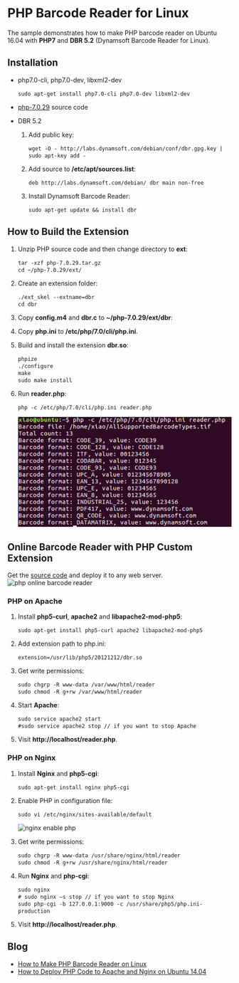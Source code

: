 # PHP Barcode Reader for Linux

The sample demonstrates how to make PHP barcode reader on Ubuntu 16.04 with **PHP7** and **DBR 5.2** (Dynamsoft Barcode Reader for Linux).

## Installation
* php7.0-cli, php7.0-dev, libxml2-dev

    ``` 
    sudo apt-get install php7.0-cli php7.0-dev libxml2-dev
    ```
* [php-7.0.29](http://php.net/get/php-7.0.29.tar.gz/from/a/mirror) source code 
* DBR 5.2

    1. Add public key:
        ```
        wget -O - http://labs.dynamsoft.com/debian/conf/dbr.gpg.key | sudo apt-key add -
        ```

    2. Add source to **/etc/apt/sources.list**:

        ```
        deb http://labs.dynamsoft.com/debian/ dbr main non-free
        ```

    3. Install Dynamsoft Barcode Reader:
        ```
        sudo apt-get update && install dbr
        ```

## How to Build the Extension
1. Unzip PHP source code and then change directory to **ext**:

    ```
    tar -xzf php-7.0.29.tar.gz
    cd ~/php-7.0.29/ext/
    ```

2. Create an extension folder:

    ```
    ./ext_skel --extname=dbr
    cd dbr
    ```

3. Copy **config.m4** and **dbr.c** to **~/php-7.0.29/ext/dbr**:
4. Copy **php.ini** to **/etc/php/7.0/cli/php.ini**.
5. Build and install the extension **dbr.so**:
    
    ```
    phpize
    ./configure
    make
    sudo make install
    ```
6. Run **reader.php**:
    
    ```
    php -c /etc/php/7.0/cli/php.ini reader.php
    ```
    ![php barcode reader](screenshot/php7-barcode-reader.PNG)

## Online Barcode Reader with PHP Custom Extension
Get the [source code][3] and deploy it to any web server.
![php online barcode reader](http://www.codepool.biz/wp-content/uploads/2016/02/php_online_barcode_reader.png)

### PHP on Apache
1. Install **php5-curl**, **apache2** and **libapache2-mod-php5**:

    ```
    sudo apt-get install php5-curl apache2 libapache2-mod-php5
    ```
2. Add extension path to php.ini:

    ```
    extension=/usr/lib/php5/20121212/dbr.so
    ```
3. Get write permissions:

    ```
    sudo chgrp -R www-data /var/www/html/reader
    sudo chmod -R g+rw /var/www/html/reader
    ```
4. Start **Apache**:
    
    ```
    sudo service apache2 start
    #sudo service apache2 stop // if you want to stop Apache
    ```
5. Visit **http://localhost/reader.php**.

### PHP on Nginx
1. Install **Nginx** and **php5-cgi**:

    ```
    sudo apt-get install nginx php5-cgi
    ```
2. Enable PHP in configuration file:
    
    ```
    sudo vi /etc/nginx/sites-available/default
    ```
    ![nginx enable php](http://www.codepool.biz/wp-content/uploads/2016/02/nginx_enable_php.png)
3. Get write permissions:
    
    ```
    sudo chgrp -R www-data /usr/share/nginx/html/reader
    sudo chmod -R g+rw /usr/share/nginx/html/reader
    ```
4. Run **Nginx** and **php-cgi**:
    
    ```
    sudo nginx
    # sudo nginx –s stop // if you want to stop Nginx
    sudo php-cgi -b 127.0.0.1:9000 -c /usr/share/php5/php.ini-production
    ```
5. Visit **http://localhost/reader.php**.

## Blog
* [How to Make PHP Barcode Reader on Linux][4]
* [How to Deploy PHP Code to Apache and Nginx on Ubuntu 14.04][5]

[1]:http://labs.dynamsoft.com/linux-barcode-reader-overview.htm
[2]:http://php.net/downloads.php
[3]:https://github.com/dynamsoftlabs/linux-php-barcode-reader-/tree/master/reader
[4]:http://www.codepool.biz/linux-php-barcode-reader.html
[5]:http://www.codepool.biz/deploy-php-nginx-apache-ubuntu.html

